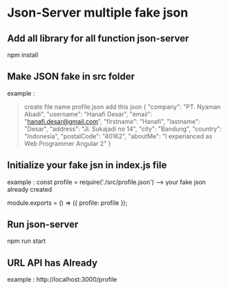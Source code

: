 # Json-Server multiple fake json

## Add all library for all function json-server
npm install

## Make JSON fake in src folder
  example :
  > create file name profile.json
  > add this json
  {
    "company": "PT. Nyaman Abadi",
    "username": "Hanafi Desar",
    "email": "hanafi.desar@gmail.com",
    "firstname": "Hanafi",
    "lastname": "Desar",
    "address": "Jl. Sukajadi no 14",
    "city": "Bandung",
    "country": "Indonesia",
    "postalCode": "40162",
    "aboutMe": "I experianced as Web Programmer Angular 2"
  }
## Initialize your fake jsn in index.js file
  example :
  const profile = require('./src/profile.json') --> your fake json already created

  module.exports = () => ({
  profile: profile
  });

## Run json-server
npm run start

## URL API has Already
example :
http://localhost:3000/profile
